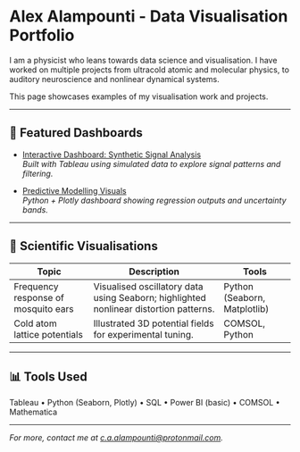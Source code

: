 # Alex Alampounti - Data Visualisation Portfolio

I am a physicist who leans towards data science and visualisation. I have worked on multiple projects
from ultracold atomic and molecular physics, to auditory neuroscience and nonlinear dynamical systems.

This page showcases examples of my visualisation work and projects.


---

## 🔹 Featured Dashboards
- [Interactive Dashboard: Synthetic Signal Analysis](#)  
  *Built with Tableau using simulated data to explore signal patterns and filtering.*

- [Predictive Modelling Visuals](#)  
  *Python + Plotly dashboard showing regression outputs and uncertainty bands.*

---

## 🔹 Scientific Visualisations
| Topic | Description | Tools |
|--------|--------------|--------|
| Frequency response of mosquito ears | Visualised oscillatory data using Seaborn; highlighted nonlinear distortion patterns. | Python (Seaborn, Matplotlib) |
| Cold atom lattice potentials | Illustrated 3D potential fields for experimental tuning. | COMSOL, Python |

---

## 📊 Tools Used
Tableau • Python (Seaborn, Plotly) • SQL • Power BI (basic) • COMSOL • Mathematica

---

*For more, contact me at c.a.alampounti@protonmail.com.*
